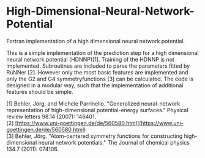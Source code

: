 # High-Dimensional-Neural-Network-Potential

Fortran implementation of a high dimensional neural network potential.

This is a simple implementation of the prediction step for a high dimensional neural network potential (HDNNP)[1].
Training of the HDNNP is not implemented. 
Subroutines are included to parse the parameters fitted by RuNNer [2].
However only the most basic features are implemented and only the G2 and G4 symmetryfunctions [3] can be calculated. 
The code is designed in a modular way, such that the implementation of additional features should be simple.


[1] Behler, Jörg, and Michele Parrinello. "Generalized neural-network representation of high-dimensional potential-energy surfaces." Physical review letters 98.14 (2007): 146401.  
[2] [https://www.uni-goettingen.de/de/560580.html](https://www.uni-goettingen.de/de/560580.html)  
[3] Behler, Jörg. "Atom-centered symmetry functions for constructing high-dimensional neural network potentials." The Journal of chemical physics 134.7 (2011): 074106.  

